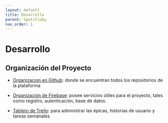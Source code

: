 ```yaml
---
layout: default
title: Desarrollo
parent: Spotifiuby
nav_order: 1
---
```


# Desarrollo

## Organización del Proyecto

- [Organizacion en Github](https://github.com/taller2-grupo5-rostov-1c2022):
  donde se encuentran todos los repositorios de la plataforma

- [Organización de Firebase](https://console.firebase.google.com/u/0/project/rostov-spotifiuby/overview):
  posee servicios útiles para el proyecto, tales como registro, autenticación, base de datos.

- [Tablero de Trello](https://trello.com/b/Kjg4LeEq/spotifiuby):
  para administrar las épicas, historias de usuario y tareas semanales

